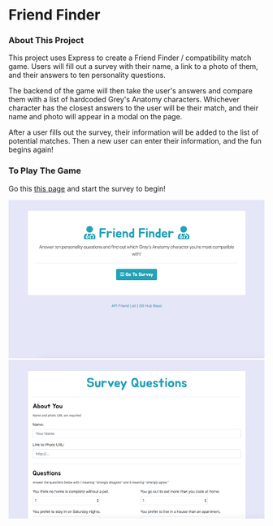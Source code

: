 # Friend Finder

### About This Project
This project uses Express to create a Friend Finder / compatibility match game. Users will fill out a survey with their name, a link to a photo of them, and their answers to ten personality questions.

The backend of the game will then take the user's answers and compare them with a list of hardcoded Grey's Anatomy characters. Whichever character has the closest answers to the user will be their match, and their name and photo will appear in a modal on the page.

After a user fills out the survey, their information will be added to the list of potential matches. Then a new user can enter their information, and the fun begins again!

### To Play The Game

Go this [this page](https://safe-ocean-86509.herokuapp.com/) and start the survey to begin!

<img src="game1.png">

<img src="game2.png">